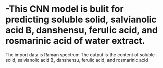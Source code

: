 # -This CNN model is bulit for predicting soluble solid, salvianolic acid B, danshensu, ferulic acid, and rosmarinic acid of water extract.
The import data is Raman spectrum
The output is the content of soluble solid, salvianolic acid B, danshensu, ferulic acid, and rosmarinic acid 
